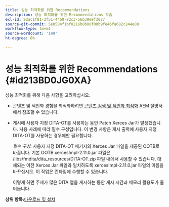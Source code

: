 ```yaml
---
title: 성능 최적화를 위한 Recommendations
description: 성능 최적화를 위한 Recommendations 학습
exl-id: 92ac1f81-2f51-44b0-82c3-56b39e8f3027
source-git-commit: 5e0584f1bf0216b8b00f00b9fe46fa682c244e08
workflow-type: tm+mt
source-wordcount: '149'
ht-degree: 0%

---
```


# 성능 최적화를 위한 Recommendations {#id213BD0JG0XA}

성능 최적화를 위해 다음 사항을 고려하십시오.

- 콘텐츠 및 색인화 경험을 최적화하려면 [콘텐츠 검색 및 색인화 최적화](https://experienceleague.adobe.com/docs/experience-manager-cloud-service/operations/indexing.html) AEM 설명서에서 참조할 수 있습니다.

- 게시에 사용자 지정 DITA-OT를 사용하는 동안 Patch Xerces Jar가 발생했습니다. 사용 사례에 따라 필수 구성입니다. 이 변경 사항은 게시 출력에 사용자 지정 DITA-OT를 사용하는 경우에만 필요합니다.

  *필수 구성*: 사용자 지정 DITA-OT 패키지의 Xerces Jar 파일을 제공된 OOTB로 바꿉니다. 기본 OOTB xercesImpl-2.11.0.jar 파일은 /libs/fmdita/dita\_resources/DITA-OT.zip 파일 내에서 사용할 수 있습니다. 대체되는 이전 Xerces Jar 파일과 일치하도록 xercesImpl-2.11.0.jar 파일의 이름을 바꾸십시오. 이 작업은 런타임에 수행할 수 있습니다.

  이렇게 하면 주제가 많은 DITA 맵을 게시하는 동안 게시 시간과 메모리 활용도가 줄어듭니다.


**상위 항목:**[&#x200B;다운로드 및 설치](download-install.md)
